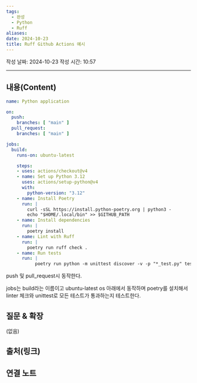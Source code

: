 ```yaml
---
tags:
  - 완성
  - Python
  - Ruff
aliases: 
date: 2024-10-23
title: Ruff Github Actions 예시
---
```

작성 날짜: 2024-10-23
작성 시간: 10:57


----
## 내용(Content)

```yaml
name: Python application

on:
  push:
    branches: [ "main" ]
  pull_request:
    branches: [ "main" ]

jobs:
  build:
    runs-on: ubuntu-latest

    steps:
    - uses: actions/checkout@v4
    - name: Set up Python 3.12
      uses: actions/setup-python@v4
      with:
        python-version: "3.12"
    - name: Install Poetry
      run: |
        curl -sSL https://install.python-poetry.org | python3 -
        echo "$HOME/.local/bin" >> $GITHUB_PATH
    - name: Install dependencies
      run: |
        poetry install
    - name: Lint with Ruff
      run: |
        poetry run ruff check .
    - name: Run tests
      run: |
           poetry run python -m unittest discover -v -p "*_test.py" tests

```

push 및 pull_request시 동작한다.

jobs는 build라는 이름이고 ubuntu-latest os 아래에서 동작하며 poetry를 설치해서 linter 체크와 unittest로 모든 테스트가 통과하는지 테스트한다.

## 질문 & 확장

(없음)

## 출처(링크)


## 연결 노트










